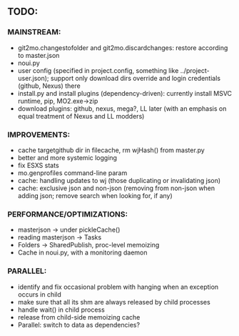 ## TODO:

### MAINSTREAM:
- git2mo.changestofolder and git2mo.discardchanges: restore according to master.json
- noui.py
- user config (specified in project.config, something like ../project-user.json); support only download dirs override and login credentials (github, Nexus) there
- install.py and install plugins (dependency-driven): currently install MSVC runtime, pip, MO2.exe->zip
- download plugins: github, nexus, mega?, LL later (with an emphasis on equal treatment of Nexus and LL modders)

### IMPROVEMENTS:
- cache targetgithub dir in filecache, rm wjHash() from master.py
- better and more systemic logging
- fix ESXS stats
- mo.genprofiles command-line param
- cache: handling updates to wj (those duplicating or invalidating json)
- cache: exclusive json and non-json (removing from non-json when adding json; remove search when looking for, if any)
  
### PERFORMANCE/OPTIMIZATIONS:
- masterjson -> under pickleCache()
- reading masterjson -> Tasks
- Folders -> SharedPublish, proc-level memoizing
- Cache in noui.py, with a monitoring daemon

### PARALLEL:
- identify and fix occasional problem with hanging when an exception occurs in child
- make sure that all its shm are always released by child processes
- handle wait() in child process
- release from child-side memoizing cache
- Parallel: switch to data as dependencies?
